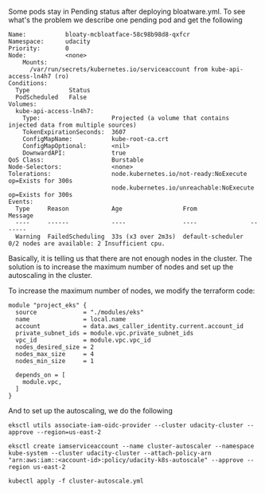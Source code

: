 Some pods stay in Pending status after deploying bloatware.yml. To see what's the problem we describe one pending pod and get the following

```kubectl describe pod bloaty-mcbloatface-58c98b98d8-qxfcr
Name:           bloaty-mcbloatface-58c98b98d8-qxfcr
Namespace:      udacity
Priority:       0
Node:           <none>
    Mounts:
      /var/run/secrets/kubernetes.io/serviceaccount from kube-api-access-ln4h7 (ro)
Conditions:
  Type           Status
  PodScheduled   False
Volumes:
  kube-api-access-ln4h7:
    Type:                    Projected (a volume that contains injected data from multiple sources)
    TokenExpirationSeconds:  3607
    ConfigMapName:           kube-root-ca.crt
    ConfigMapOptional:       <nil>
    DownwardAPI:             true
QoS Class:                   Burstable
Node-Selectors:              <none>
Tolerations:                 node.kubernetes.io/not-ready:NoExecute op=Exists for 300s
                             node.kubernetes.io/unreachable:NoExecute op=Exists for 300s
Events:
  Type     Reason            Age                 From               Message
  ----     ------            ----                ----               -------
  Warning  FailedScheduling  33s (x3 over 2m3s)  default-scheduler  0/2 nodes are available: 2 Insufficient cpu.
  ```

Basically, it is telling us that there are not enough nodes in the cluster. The solution is to increase the maximum number of nodes and set up the autoscaling in the cluster.

To increase the maximum number of nodes, we modify the terraform code:
```
module "project_eks" {
  source             = "./modules/eks"
  name               = local.name
  account            = data.aws_caller_identity.current.account_id
  private_subnet_ids = module.vpc.private_subnet_ids
  vpc_id             = module.vpc.vpc_id
  nodes_desired_size = 2
  nodes_max_size     = 4
  nodes_min_size     = 1

  depends_on = [
    module.vpc,
  ]
}
```
And to set up the autoscaling, we do the following
```
eksctl utils associate-iam-oidc-provider --cluster udacity-cluster --approve --region=us-east-2
```
```
eksctl create iamserviceaccount --name cluster-autoscaler --namespace kube-system --cluster udacity-cluster --attach-policy-arn "arn:aws:iam::<account-id>:policy/udacity-k8s-autoscale" --approve --region us-east-2
```
```
kubectl apply -f cluster-autoscale.yml
```